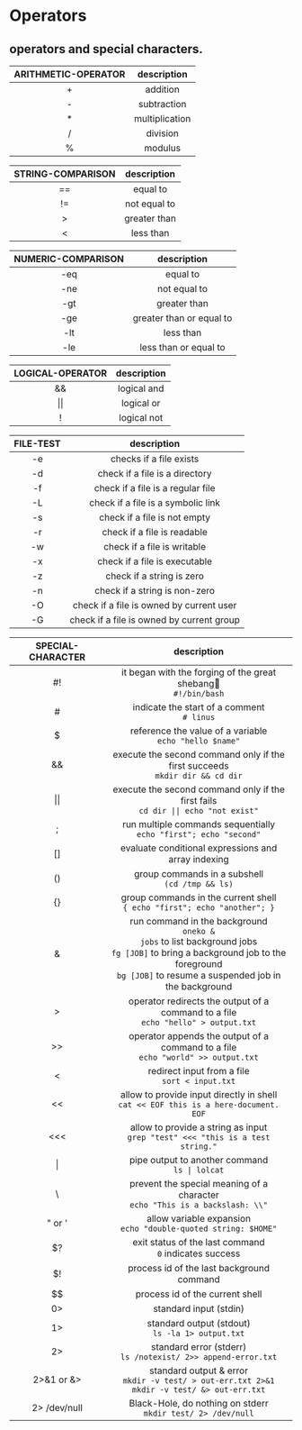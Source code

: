 # Operators

operators and special characters.
---

| **ARITHMETIC-OPERATOR** | description |
|:---:|:---:|
| + | addition
| - | subtraction
| * | multiplication
| / | division
| % | modulus

| **STRING-COMPARISON** | description |
|:---:|:---:|
| == | equal to |
| != | not equal to |
| > | greater than |
| < | less than |

| **NUMERIC-COMPARISON** | description |
|:---:|:---:|
| -eq | equal to |
| -ne | not equal to |
| -gt | greater than |
| -ge | greater than or equal to |
| -lt | less than |
| -le | less than or equal to |

| **LOGICAL-OPERATOR** | description |
|:---:|:---:|
| && | logical and |
| \|\| | logical or |
| ! | logical not |

| **FILE-TEST** | description |
|:---:|:---:|
| -e | checks if a file exists |
| -d | check if a file is a directory |
| -f | check if a file is a regular file |
| -L | check if a file is a symbolic link |
| -s | check if a file is not empty |
| -r | check if a file is readable |
| -w | check if a file is writable |
| -x | check if a file is executable |
| -z | check if a string is zero |
| -n | check if a string is non-zero |
| -O | check if a file is owned by current user |
| -G | check if a file is owned by current group |

| **SPECIAL-CHARACTER** | description |
|:---:|:---:|
| #! | it began with the forging of the great shebang💍 <br> ` #!/bin/bash ` |
| # |  indicate the start of a comment <br> ` # linus ` |
| $ | reference the value of a variable <br> ` echo "hello $name" ` |
| && | execute the second command only if the first succeeds <br> ` mkdir dir && cd dir ` |
| \|\| | execute the second command only if the first fails <br> ` cd dir \|\| echo "not exist" ` |
| ; |  run multiple commands sequentially <br> ` echo "first"; echo "second" ` |
| [] | evaluate conditional expressions and array indexing |
| () | group commands in a subshell <br> ` (cd /tmp && ls) ` |
| {} | group commands in the current shell <br> ` { echo "first"; echo "another"; } ` |
| & | run command in the background <br> ` oneko & ` <br> ` jobs ` to list background jobs <br> ` fg [JOB] ` to bring a background job to the foreground <br> ` bg [JOB] ` to resume a suspended job in the background |
| > | operator redirects the output of a command to a file <br> ` echo "hello" > output.txt ` |
| >> | operator appends the output of a command to a file <br> ` echo "world" >> output.txt ` |
| < | redirect input from a file <br> ` sort < input.txt ` |
| << | allow to provide input directly in shell <br> ` cat << EOF this is a here-document. EOF ` |
| <<< | allow to provide a string as input <br> ` grep "test" <<< "this is a test string." ` |
| \| |  pipe output to another command <br> ` ls \| lolcat ` |
| \\ | prevent the special meaning of a character <br> ` echo "This is a backslash: \\" ` |
| " or ' | allow variable expansion <br> ` echo "double-quoted string: $HOME" ` |
| $? | exit status of the last command <br> ` 0 ` indicates success |
| $! | process id of the last background command |
| $$ | process id of the current shell |
| 0> | standard input (stdin) |
| 1> | standard output (stdout) <br> ` ls -la 1> output.txt ` |
| 2> | standard error (stderr) <br> ` ls /notexist/ 2>> append-error.txt ` |
| 2>&1 or &> | standard output & error <br>` mkdir -v test/ > out-err.txt 2>&1 ` <br> ` mkdir -v test/ &> out-err.txt ` |
| 2> /dev/null | Black-Hole, do nothing on stderr <br> ` mkdir test/ 2> /dev/null ` | 